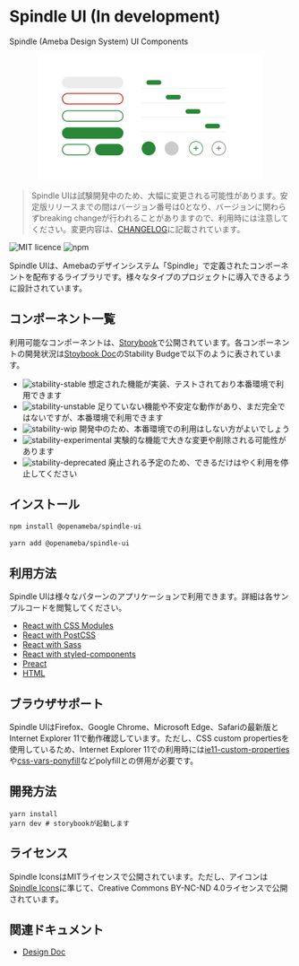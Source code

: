 # Spindle UI (In development)

Spindle (Ameba Design System) UI Components

<p align="center">
  <img alt="Spindle" src="./docs/images/components.png" width="400">
</p>

> Spindle UIは試験開発中のため、大幅に変更される可能性があります。安定版リリースまでの間はバージョン番号は0となり、バージョンに関わらずbreaking changeが行われることがありますので、利用時には注意してください。変更内容は、[CHANGELOG](CHANGELOG.md)に記載されています。

![MIT licence](https://img.shields.io/npm/l/@openameba/spindle-ui) ![npm](https://img.shields.io/npm/v/@openameba/spindle-ui)


Spindle UIは、Amebaのデザインシステム「Spindle」で定義されたコンポーネントを配布するライブラリです。様々なタイプのプロジェクトに導入できるように設計されています。

## コンポーネント一覧
利用可能なコンポーネントは、[Storybook](https://ameba-spindle.web.app/)で公開されています。各コンポーネントの開発状況は[Stoybook Doc](https://ameba-spindle.web.app/?path=/docs/button--large)のStability Budgeで以下のように表されています。

- ![stability-stable](https://img.shields.io/badge/stability-stable-green.svg) 想定された機能が実装、テストされており本番環境で利用できます
- ![stability-unstable](https://img.shields.io/badge/stability-unstable-yellow.svg) 足りていない機能や不安定な動作があり、まだ完全ではないですが、本番環境で利用できます
- ![stability-wip](https://img.shields.io/badge/stability-work_in_progress-lightgrey.svg) 開発中のため、本番環境での利用はしない方がよいでしょう
- ![stability-experimental](https://img.shields.io/badge/stability-experimental-orange.svg) 実験的な機能で大きな変更や削除される可能性があります
- ![stability-deprecated](https://img.shields.io/badge/stability-deprecated-red.svg) 廃止される予定のため、できるだけはやく利用を停止してください

## インストール
```
npm install @openameba/spindle-ui
```
```
yarn add @openameba/spindle-ui
```

## 利用方法
Spindle UIは様々なパターンのアプリケーションで利用できます。詳細は各サンプルコードを閲覧してください。

- [React with CSS Modules](/examples/css-modules/)
- [React with PostCSS](/examples/postcss)
- [React with Sass](/examples/sass/)
- [React with styled-components](/examples/styled-components/)
- [Preact](/examples/preact/)
- [HTML](/examples/html/)

## ブラウザサポート
Spindle UIはFirefox、Google Chrome、Microsoft Edge、Safariの最新版とInternet Explorer 11で動作確認しています。ただし、CSS custom propertiesを使用しているため、Internet Explorer 11での利用時には[ie11-custom-properties](https://www.npmjs.com/package/ie11-custom-properties)や[css-vars-ponyfill](https://github.com/jhildenbiddle/css-vars-ponyfill)などpolyfillとの併用が必要です。

## 開発方法

```
yarn install
yarn dev # storybookが起動します
```

## ライセンス
Spindle IconsはMITライセンスで公開されています。ただし、アイコンは[Spindle Icons](../spindle-icons/)に準じて、Creative Commons BY-NC-ND 4.0ライセンスで公開されています。

## 関連ドキュメント
- [Design Doc](docs/design-doc.md)
